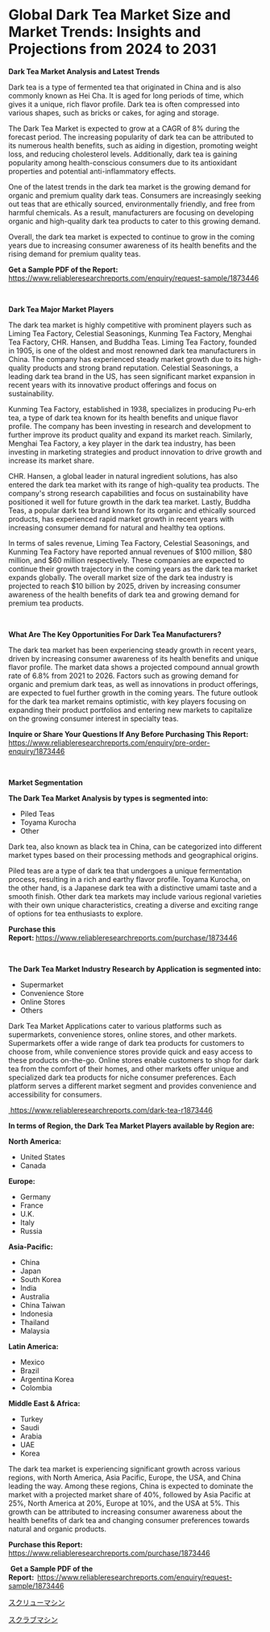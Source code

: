 <p><h1>Global Dark Tea Market Size and Market Trends: Insights and Projections from 2024 to 2031</h1></p><p><strong>Dark Tea Market Analysis and Latest Trends</strong></p>
<p><p>Dark tea is a type of fermented tea that originated in China and is also commonly known as Hei Cha. It is aged for long periods of time, which gives it a unique, rich flavor profile. Dark tea is often compressed into various shapes, such as bricks or cakes, for aging and storage.</p><p>The Dark Tea Market is expected to grow at a CAGR of 8% during the forecast period. The increasing popularity of dark tea can be attributed to its numerous health benefits, such as aiding in digestion, promoting weight loss, and reducing cholesterol levels. Additionally, dark tea is gaining popularity among health-conscious consumers due to its antioxidant properties and potential anti-inflammatory effects.</p><p>One of the latest trends in the dark tea market is the growing demand for organic and premium quality dark teas. Consumers are increasingly seeking out teas that are ethically sourced, environmentally friendly, and free from harmful chemicals. As a result, manufacturers are focusing on developing organic and high-quality dark tea products to cater to this growing demand.</p><p>Overall, the dark tea market is expected to continue to grow in the coming years due to increasing consumer awareness of its health benefits and the rising demand for premium quality teas.</p></p>
<p><strong>Get a Sample PDF of the Report:&nbsp;</strong> <a href="https://www.reliableresearchreports.com/enquiry/request-sample/1873446">https://www.reliableresearchreports.com/enquiry/request-sample/1873446</a></p>
<p>&nbsp;</p>
<p><strong>Dark Tea Major Market Players</strong></p>
<p><p>The dark tea market is highly competitive with prominent players such as Liming Tea Factory, Celestial Seasonings, Kunming Tea Factory, Menghai Tea Factory, CHR. Hansen, and Buddha Teas. Liming Tea Factory, founded in 1905, is one of the oldest and most renowned dark tea manufacturers in China. The company has experienced steady market growth due to its high-quality products and strong brand reputation. Celestial Seasonings, a leading dark tea brand in the US, has seen significant market expansion in recent years with its innovative product offerings and focus on sustainability.</p><p>Kunming Tea Factory, established in 1938, specializes in producing Pu-erh tea, a type of dark tea known for its health benefits and unique flavor profile. The company has been investing in research and development to further improve its product quality and expand its market reach. Similarly, Menghai Tea Factory, a key player in the dark tea industry, has been investing in marketing strategies and product innovation to drive growth and increase its market share.</p><p>CHR. Hansen, a global leader in natural ingredient solutions, has also entered the dark tea market with its range of high-quality tea products. The company's strong research capabilities and focus on sustainability have positioned it well for future growth in the dark tea market. Lastly, Buddha Teas, a popular dark tea brand known for its organic and ethically sourced products, has experienced rapid market growth in recent years with increasing consumer demand for natural and healthy tea options.</p><p>In terms of sales revenue, Liming Tea Factory, Celestial Seasonings, and Kunming Tea Factory have reported annual revenues of $100 million, $80 million, and $60 million respectively. These companies are expected to continue their growth trajectory in the coming years as the dark tea market expands globally. The overall market size of the dark tea industry is projected to reach $10 billion by 2025, driven by increasing consumer awareness of the health benefits of dark tea and growing demand for premium tea products.</p></p>
<p>&nbsp;</p>
<p><strong>What Are The Key Opportunities For Dark Tea Manufacturers?</strong></p>
<p><p>The dark tea market has been experiencing steady growth in recent years, driven by increasing consumer awareness of its health benefits and unique flavor profile. The market data shows a projected compound annual growth rate of 6.8% from 2021 to 2026. Factors such as growing demand for organic and premium dark teas, as well as innovations in product offerings, are expected to fuel further growth in the coming years. The future outlook for the dark tea market remains optimistic, with key players focusing on expanding their product portfolios and entering new markets to capitalize on the growing consumer interest in specialty teas.</p></p>
<p><strong>Inquire or Share Your Questions If Any Before Purchasing This Report:</strong> <a href="https://www.reliableresearchreports.com/enquiry/pre-order-enquiry/1873446">https://www.reliableresearchreports.com/enquiry/pre-order-enquiry/1873446</a></p>
<p>&nbsp;</p>
<p><strong>Market Segmentation</strong></p>
<p><strong>The Dark Tea Market Analysis by types is segmented into:</strong></p>
<p><ul><li>Piled Teas</li><li>Toyama Kurocha</li><li>Other</li></ul></p>
<p><p>Dark tea, also known as black tea in China, can be categorized into different market types based on their processing methods and geographical origins.</p><p>Piled teas are a type of dark tea that undergoes a unique fermentation process, resulting in a rich and earthy flavor profile. Toyama Kurocha, on the other hand, is a Japanese dark tea with a distinctive umami taste and a smooth finish. Other dark tea markets may include various regional varieties with their own unique characteristics, creating a diverse and exciting range of options for tea enthusiasts to explore.</p></p>
<p><strong>Purchase this Report:&nbsp;</strong><a href="https://www.reliableresearchreports.com/purchase/1873446">https://www.reliableresearchreports.com/purchase/1873446</a></p>
<p>&nbsp;</p>
<p><strong>The Dark Tea Market Industry Research by Application is segmented into:</strong></p>
<p><ul><li>Supermarket</li><li>Convenience Store</li><li>Online Stores</li><li>Others</li></ul></p>
<p><p>Dark Tea Market Applications cater to various platforms such as supermarkets, convenience stores, online stores, and other markets. Supermarkets offer a wide range of dark tea products for customers to choose from, while convenience stores provide quick and easy access to these products on-the-go. Online stores enable customers to shop for dark tea from the comfort of their homes, and other markets offer unique and specialized dark tea products for niche consumer preferences. Each platform serves a different market segment and provides convenience and accessibility for consumers.</p></p>
<p><a href="https://www.reliableresearchreports.com/dark-tea-r1873446">&nbsp;https://www.reliableresearchreports.com/dark-tea-r1873446</a></p>
<p><strong>In terms of Region, the Dark Tea Market Players available by Region are:</strong></p>
<p>
    <p> <strong> North America: </strong>
        <ul>
            <li>United States</li>
            <li>Canada</li>
        </ul>
        </p> 
    <p> <strong> Europe: </strong>
        <ul>
            <li>Germany</li>
            <li>France</li>
            <li>U.K.</li>
            <li>Italy</li>
            <li>Russia</li>
        </ul>
        </p> 
    <p> <strong> Asia-Pacific: </strong>
        <ul>
            <li>China</li>
            <li>Japan</li>
            <li>South Korea</li>
            <li>India</li>
            <li>Australia</li>
            <li>China Taiwan</li>
            <li>Indonesia</li>
            <li>Thailand</li>
            <li>Malaysia</li>
        </ul>
        </p> 
    <p> <strong> Latin America: </strong>
        <ul>
            <li>Mexico</li>
            <li>Brazil</li>
            <li>Argentina Korea</li>
            <li>Colombia</li>
        </ul>
        </p> 
    <p> <strong> Middle East & Africa: </strong>
        <ul>
            <li>Turkey</li>
            <li>Saudi</li>
            <li>Arabia</li>
            <li>UAE</li>
            <li>Korea</li>
        </ul>
    </p>
    </p>
<p><p>The dark tea market is experiencing significant growth across various regions, with North America, Asia Pacific, Europe, the USA, and China leading the way. Among these regions, China is expected to dominate the market with a projected market share of 40%, followed by Asia Pacific at 25%, North America at 20%, Europe at 10%, and the USA at 5%. This growth can be attributed to increasing consumer awareness about the health benefits of dark tea and changing consumer preferences towards natural and organic products.</p></p>
<p><strong>Purchase this Report: </strong><a href="https://www.reliableresearchreports.com/purchase/1873446">https://www.reliableresearchreports.com/purchase/1873446</a></p>
<p>&nbsp;<strong>Get a Sample PDF of the Report:&nbsp;&nbsp;</strong><a href="https://www.reliableresearchreports.com/enquiry/request-sample/1873446">https://www.reliableresearchreports.com/enquiry/request-sample/1873446</a></p>
<p><strong></strong></p>
<p><p><a href="https://github.com/RodHoppe07/Market-Research-Report-List-1/blob/main/276469419217.md">スクリューマシン</a></p><p><a href="https://github.com/laurenreichert/Market-Research-Report-List-1/blob/main/601713619216.md">スクラブマシン</a></p></p>